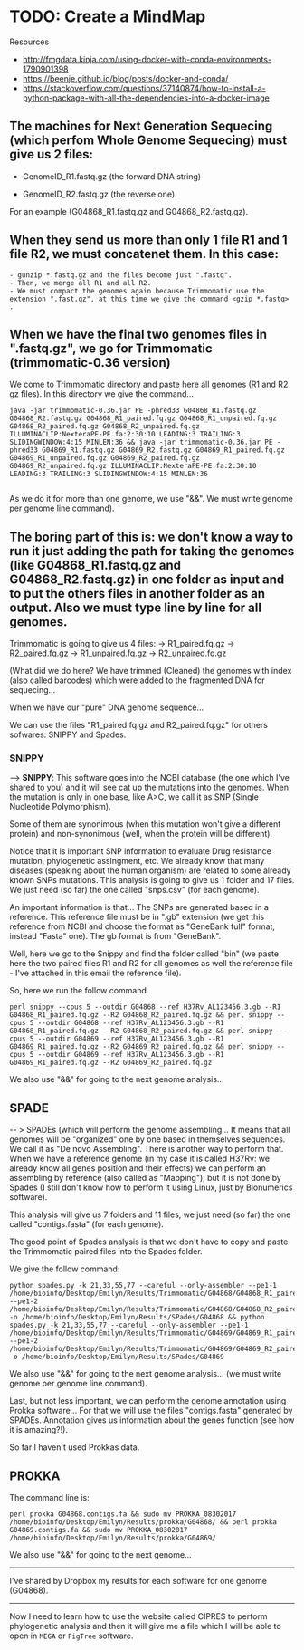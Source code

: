 # TODO: Create a MindMap
Resources
- http://fmgdata.kinja.com/using-docker-with-conda-environments-1790901398
- https://beenje.github.io/blog/posts/docker-and-conda/
- https://stackoverflow.com/questions/37140874/how-to-install-a-python-package-with-all-the-dependencies-into-a-docker-image

## The machines for Next Generation Sequecing (which perfom Whole Genome Sequecing) must give us 2 files: 

- GenomeID_R1.fastq.gz (the forward DNA string) 

- GenomeID_R2.fastq.gz (the reverse one). 


For an example (G04868_R1.fastq.gz and G04868_R2.fastq.gz).



## When they send us more than only 1 file R1 and 1 file R2, we must concatenet them. In this case:


```
- gunzip *.fastq.gz and the files become just ".fastq".
- Then, we merge all R1 and all R2.
- We must compact the genomes again because Trimmomatic use the extension ".fast.qz", at this time we give the command <gzip *.fastq> .

```

## When we have the final two genomes files in ".fastq.gz", we go for Trimmomatic (trimmomatic-0.36 version)

We come to Trimmomatic directory and paste here all genomes (R1 and R2 gz files). In this directory we give the command...

```
java -jar trimmomatic-0.36.jar PE -phred33 G04868_R1.fastq.gz G04868_R2.fastq.gz G04868_R1_paired.fq.gz G04868_R1_unpaired.fq.gz G04868_R2_paired.fq.gz G04868_R2_unpaired.fq.gz ILLUMINACLIP:NexteraPE-PE.fa:2:30:10 LEADING:3 TRAILING:3 SLIDINGWINDOW:4:15 MINLEN:36 && java -jar trimmomatic-0.36.jar PE -phred33 G04869_R1.fastq.gz G04869_R2.fastq.gz G04869_R1_paired.fq.gz G04869_R1_unpaired.fq.gz G04869_R2_paired.fq.gz G04869_R2_unpaired.fq.gz ILLUMINACLIP:NexteraPE-PE.fa:2:30:10 LEADING:3 TRAILING:3 SLIDINGWINDOW:4:15 MINLEN:36


```

As we do it for more than one genome, we use "&&".  We must write genome per genome line command).


## The boring part of this is: we don't know a way to run it just adding the path for taking the genomes (like G04868_R1.fastq.gz and G04868_R2.fastq.gz) in one folder as input and to put the others files in another folder as an output. Also we must type line by line for all genomes.


Trimmomatic is going to give us 4 files:
 -> R1_paired.fq.gz 
 -> R2_paired.fq.gz 
 -> R1_unpaired.fq.gz 
 -> R2_unpaired.fq.gz 

(What did we do here? We have trimmed (Cleaned) the genomes with index (also called barcodes) which were added to the fragmented DNA for sequecing...

When we have our "pure" DNA genome sequence...

We can use the files "R1_paired.fq.gz and R2_paired.fq.gz" for others sofwares: SNIPPY and Spades.


### SNIPPY
--> **SNIPPY**: This software goes into the NCBI database (the one which I've shared to you) and it will see cat up the mutations into the genomes. When the mutation is only in one base, like A>C, we call it as SNP (Single Nucleotide Polymorphism). 

Some of them are synonimous (when this mutation won't give a different protein) and non-synonimous (well, when the protein will be different).

Notice that it is important SNP information to evaluate Drug resistance mutation, phylogenetic assingment, etc. We already know that many diseases (speaking about the human organism) are related to some already known SNPs mutations. This analysis is going to give us 1 folder and 17 files. We just need (so far) the one called "snps.csv" (for each genome).

An important information is that... The SNPs are generated based in a reference. This reference file must be in ".gb" extension (we get this reference from NCBI and choose the format as "GeneBank full" format, instead "Fasta" one). The gb format is from "GeneBank".

Well, here we go to the Snippy and find the folder called "bin" (we paste here the two paired files R1 and R2 for all genomes as well the reference file - I've attached in this email the reference file).

So, here we run the follow command.

```
perl snippy --cpus 5 --outdir G04868 --ref H37Rv_AL123456.3.gb --R1 G04868_R1_paired.fq.gz --R2 G04868_R2_paired.fq.gz && perl snippy --cpus 5 --outdir G04868 --ref H37Rv_AL123456.3.gb --R1 G04868_R1_paired.fq.gz --R2 G04868_R2_paired.fq.gz && perl snippy --cpus 5 --outdir G04869 --ref H37Rv_AL123456.3.gb --R1 G04869_R1_paired.fq.gz --R2 G04869_R2_paired.fq.gz && perl snippy --cpus 5 --outdir G04869 --ref H37Rv_AL123456.3.gb --R1 G04869_R1_paired.fq.gz --R2 G04869_R2_paired.fq.gz
```


We also use "&&" for going to the next genome analysis...


## SPADE

-- > SPADEs (which will perform the genome assembling... It means that all genomes will be "organized" one by one based in themselves sequences. We call it as "De novo Assembling". There is another way to perform that. When we have a reference genome (in my case it is called H37Rv: we already know all genes position and their effects) we can perform an assembling by reference (also called as "Mapping"), but it is not done by Spades (I still don't know how to perform it using Linux, just by Bionumerics software). 

This analysis will give us 7 folders and 11 files, we just need (so far) the one called "contigs.fasta" (for each genome).

The good point of Spades analysis is that we don't have to copy and paste the Trimmomatic paired files into the Spades folder.

We give the follow command:

```
python spades.py -k 21,33,55,77 --careful --only-assembler --pe1-1 /home/bioinfo/Desktop/Emilyn/Results/Trimmomatic/G04868/G04868_R1_paired.fq.gz --pe1-2 /home/bioinfo/Desktop/Emilyn/Results/Trimmomatic/G04868/G04868_R2_paired.fq.gz -o /home/bioinfo/Desktop/Emilyn/Results/SPades/G04868 && python spades.py -k 21,33,55,77 --careful --only-assembler --pe1-1 /home/bioinfo/Desktop/Emilyn/Results/Trimmomatic/G04869/G04869_R1_paired.fq.gz --pe1-2 /home/bioinfo/Desktop/Emilyn/Results/Trimmomatic/G04869/G04869_R2_paired.fq.gz -o /home/bioinfo/Desktop/Emilyn/Results/SPades/G04869 
```

We also use "&&" for going to the next genome analysis... (we must write genome per genome line command).


Last, but not less important, we can perform the genome annotation using Prokka software... For that we will use the files "contigs.fasta" generated by SPADEs. Annotation gives us information about the genes function (see how it is amazing?!). 

So far I haven't used Prokkas data.

## PROKKA


The command line is:

```
perl prokka G04868.contigs.fa && sudo mv PROKKA_08302017 /home/bioinfo/Desktop/Emilyn/Results/prokka/G04868/ && perl prokka G04869.contigs.fa && sudo mv PROKKA_08302017 /home/bioinfo/Desktop/Emilyn/Results/prokka/G04869/ 
```



We also use "&&" for going to the next genome...

-----------------------------------------

I've shared by Dropbox my results for each software for one genome (G04868).

----------------------------------------

Now I need to learn how to use the website called CIPRES to perform phylogenetic analysis and then it will give me a file which I will be able to open in `MEGA` or `FigTree` software. 
